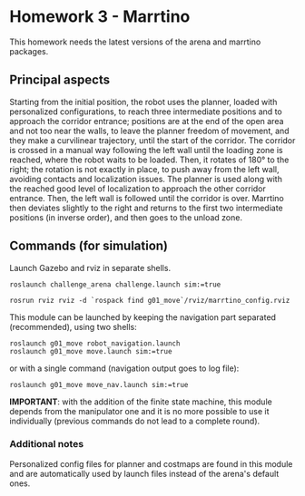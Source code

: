 # Homework 3 - Marrtino

This homework needs the latest versions of the arena and marrtino packages.

## Principal aspects

Starting from the initial position, the robot uses the planner, loaded with personalized configurations, to reach three intermediate positions and to approach the corridor entrance;
positions are at the end of the open area and not too near the walls, to leave the planner freedom of movement, and they make a curvilinear trajectory, until the start of the corridor.
The corridor is crossed in a manual way following the left wall until the loading zone is reached, where the robot waits to be loaded.
Then, it rotates of 180° to the right; the rotation is not exactly in place, to push away from the left wall, avoiding contacts and localization issues.
The planner is used along with the reached good level of localization to approach the other corridor entrance.
Then, the left wall is followed until the corridor is over.
Marrtino then deviates slightly to the right and returns to the first two intermediate positions (in inverse order), and then goes to the unload zone.

## Commands (for simulation)

Launch Gazebo and rviz in separate shells.

```
roslaunch challenge_arena challenge.launch sim:=true
```

```
rosrun rviz rviz -d `rospack find g01_move`/rviz/marrtino_config.rviz
```

This module can be launched by keeping the navigation part separated (recommended), using two shells:

```
roslaunch g01_move robot_navigation.launch
roslaunch g01_move move.launch sim:=true
```

or with a single command (navigation output goes to log file):

```
roslaunch g01_move move_nav.launch sim:=true
```

**IMPORTANT**: with the addition of the finite state machine, this module depends from the manipulator one and it is no more possible to use it individually
(previous commands do not lead to a complete round).

### Additional notes

Personalized config files for planner and costmaps are found in this module and are automatically used by launch files instead of the arena's default ones.
